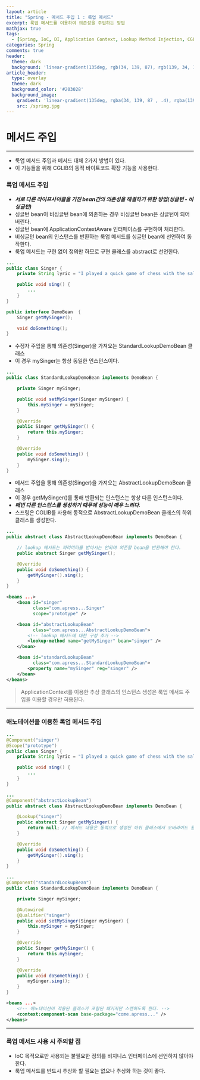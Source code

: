 ```yaml
---
layout: article
title: "Spring - 메서드 주입 1 : 룩업 메서드"
excerpt: 룩업 메서드를 이용하여 의존성을 주입하는 방법
mathjax: true
tags:
  - [Spring, IoC, DI, Application Context, Lookup Method Injection, CGLIB]
categories: Spring
comments: true
header:
  theme: dark
  background: 'linear-gradient(135deg, rgb(34, 139, 87), rgb(139, 34, 139))'
article_header:
  type: overlay
  theme: dark
  background_color: '#203028'
  background_image:
    gradient: 'linear-gradient(135deg, rgba(34, 139, 87 , .4), rgba(139, 34, 139, .4))'
    src: /spring.jpg
---
```



# 메서드 주입

---

- 룩업 메서드 주입과 메서드 대체 2가지 방법이 있다.
- 이 기능들을 위해 CGLIB의 동적 바이트코드 확장 기능을 사용한다.


### 룩업 메서드 주입

- _**서로 다른 라이프사이클을 가진 bean간의 의존성을 해결하기 위한 방법(싱글턴 - 비싱글턴)**_
- 싱글턴 bean이 비싱글턴 bean에 의존하는 경우 비싱글턴 bean은 싱글턴이 되어버린다.
- 싱글턴 bean에 ApplicationContextAware 인터페이스를 구현하여 처리한다.
- 비싱글턴 bean의 인스턴스를 반환하는 룩업 메서드를 싱글턴 bean에 선언하여 동작한다.
- 룩업 메서드는 구현 없이 정의만 하므로 구현 클래스를 abstract로 선언한다.

```java
...
public class Singer {
	private String lyric = "I played a quick game of chess with the salt and pepper shaker";

	public void sing() {
		...
	}
}
```
  
  
  

```java
public interface DemoBean  {
	Singer getMySinger();

	void doSomething();
}
```

- 수정자 주입을 통해 의존성(Singer)을 가져오는 StandardLookupDemoBean 클래스
- 이 경우 mySinger는 항상 동일한 인스턴스이다.

```java
...
public class StandardLookupDemoBean implements DemoBean {

	private Singer mySinger;

	public void setMySinger(Singer mySinger) {
		this.mySinger = mySinger;
	}

	@Override
	public Singer getMySinger() {
		return this.mySinger;
	}

	@Override
	public void doSomething() {
		mySinger.sing();
	}
}
```

- 메서드 주입을 통해 의존성(Singer)을 가져오는 AbstractLookupDemoBean 클래스
- 이 경우 getMySinger()를 통해 반환되는 인스턴스는 항상 다른 인스턴스이다.
- _**매번 다른 인스턴스를 생성하기 때무에 성능이 매우 느리다.**_
- 스프링은 CGLIB를 사용해 동적으로 AbstractLookupDemoBean 클래스의 하위 클래스를 생성한다.

```java
...
public abstract class AbstractLookupDemoBean implements DemoBean {

	// lookup 메서드는 파라미터를 받아서는 안되며 의존할 bean을 반환해야 한다.
	public abstract Singer getMySinger();

	@Override
	public void doSomething() {
		getMySinger().sing();
	}
}
```


```xml
<beans ...>
	<bean id="singer"
		  class="com.apress...Singer"
		  scope="prototype" />

	<bean id="abstractLookupBean"
		  class="com.apress...AbstractLookupDemoBean">
		<!-- lookup 메서드에 대한 구성 추가 -->
		<lookup-method name="getMySinger" bean="singer" />
	</bean>

	<bean id="standardLookupBean"
		  class="com.apress...StandardLookupDemoBean">
		<property name="mySinger" reg="singer" />
	</bean>
</beans>
```

> ApplicationContext를 이용한 추상 클래스의 인스턴스 생성은 룩업 메서드 주입을 이용할 경우만 혀용된다.

---

### 애노테이션을 이용한 록업 메서드 주입

``` java
...
@Component("singer")
@Scope("prototype")
public class Singer {
	private String lyric = "I played a quick game of chess with the salt and pepper shaker";

	public void sing() {
		...
	}
}
```
  
  
  


``` java
...
@Component("abstractLookupBean")
public abstract class AbstractLookupDemoBean implements DemoBean {

	@Lookup("singer")
	public abstract Singer getMySinger() {
		return null; // 메서드 내용은 동적으로 생성된 하위 클래스에서 오버라이드 됨
	}

	@Override
	public void doSomething() {
		getMySinger().sing();
	}
}
```


``` java
...
@Component("standardLookupBean")
public class StandardLookupDemoBean implements DemoBean {

	private Singer mySinger;

	@Autowired
	@Qualifier("singer")
	public void setMySinger(Singer mySinger) {
		this.mySinger = mySinger;
	}

	@Override
	public Singer getMySinger() {
		return this.mySinger;
	}

	@Override
	public void doSomething() {
		mySinger.sing();
	}
}
```


```xml
<beans ...>
	<!-- 애노테이션이 적용된 클래스가 포함된 패키지만 스캔하도록 한다. -->
	<context:component-scan base-package="come.apress..." />
</beans>
```

---

### 룩업 메서드 사용 시 주의할 점

- IoC 목적으로만 사용되는 불필요한 정의를 비지니스 인터페이스에 선언하지 않아야 한다.
- 룩업 메서드를 반드시 추상화 할 필요는 없으나 추상화 하는 것이 좋다.
